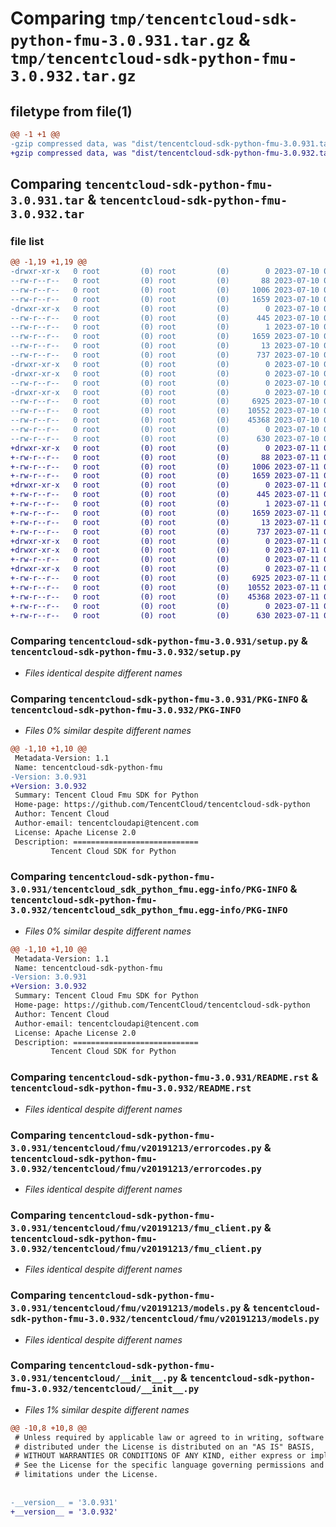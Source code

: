 # Comparing `tmp/tencentcloud-sdk-python-fmu-3.0.931.tar.gz` & `tmp/tencentcloud-sdk-python-fmu-3.0.932.tar.gz`

## filetype from file(1)

```diff
@@ -1 +1 @@
-gzip compressed data, was "dist/tencentcloud-sdk-python-fmu-3.0.931.tar", last modified: Mon Jul 10 00:40:56 2023, max compression
+gzip compressed data, was "dist/tencentcloud-sdk-python-fmu-3.0.932.tar", last modified: Tue Jul 11 00:46:04 2023, max compression
```

## Comparing `tencentcloud-sdk-python-fmu-3.0.931.tar` & `tencentcloud-sdk-python-fmu-3.0.932.tar`

### file list

```diff
@@ -1,19 +1,19 @@
-drwxr-xr-x   0 root         (0) root         (0)        0 2023-07-10 00:40:56.000000 tencentcloud-sdk-python-fmu-3.0.931/
--rw-r--r--   0 root         (0) root         (0)       88 2023-07-10 00:40:56.000000 tencentcloud-sdk-python-fmu-3.0.931/setup.cfg
--rw-r--r--   0 root         (0) root         (0)     1006 2023-07-10 00:40:56.000000 tencentcloud-sdk-python-fmu-3.0.931/setup.py
--rw-r--r--   0 root         (0) root         (0)     1659 2023-07-10 00:40:56.000000 tencentcloud-sdk-python-fmu-3.0.931/PKG-INFO
-drwxr-xr-x   0 root         (0) root         (0)        0 2023-07-10 00:40:56.000000 tencentcloud-sdk-python-fmu-3.0.931/tencentcloud_sdk_python_fmu.egg-info/
--rw-r--r--   0 root         (0) root         (0)      445 2023-07-10 00:40:56.000000 tencentcloud-sdk-python-fmu-3.0.931/tencentcloud_sdk_python_fmu.egg-info/SOURCES.txt
--rw-r--r--   0 root         (0) root         (0)        1 2023-07-10 00:40:56.000000 tencentcloud-sdk-python-fmu-3.0.931/tencentcloud_sdk_python_fmu.egg-info/dependency_links.txt
--rw-r--r--   0 root         (0) root         (0)     1659 2023-07-10 00:40:56.000000 tencentcloud-sdk-python-fmu-3.0.931/tencentcloud_sdk_python_fmu.egg-info/PKG-INFO
--rw-r--r--   0 root         (0) root         (0)       13 2023-07-10 00:40:56.000000 tencentcloud-sdk-python-fmu-3.0.931/tencentcloud_sdk_python_fmu.egg-info/top_level.txt
--rw-r--r--   0 root         (0) root         (0)      737 2023-07-10 00:40:56.000000 tencentcloud-sdk-python-fmu-3.0.931/README.rst
-drwxr-xr-x   0 root         (0) root         (0)        0 2023-07-10 00:40:56.000000 tencentcloud-sdk-python-fmu-3.0.931/tencentcloud/
-drwxr-xr-x   0 root         (0) root         (0)        0 2023-07-10 00:40:56.000000 tencentcloud-sdk-python-fmu-3.0.931/tencentcloud/fmu/
--rw-r--r--   0 root         (0) root         (0)        0 2023-07-10 00:40:56.000000 tencentcloud-sdk-python-fmu-3.0.931/tencentcloud/fmu/__init__.py
-drwxr-xr-x   0 root         (0) root         (0)        0 2023-07-10 00:40:56.000000 tencentcloud-sdk-python-fmu-3.0.931/tencentcloud/fmu/v20191213/
--rw-r--r--   0 root         (0) root         (0)     6925 2023-07-10 00:40:56.000000 tencentcloud-sdk-python-fmu-3.0.931/tencentcloud/fmu/v20191213/errorcodes.py
--rw-r--r--   0 root         (0) root         (0)    10552 2023-07-10 00:40:56.000000 tencentcloud-sdk-python-fmu-3.0.931/tencentcloud/fmu/v20191213/fmu_client.py
--rw-r--r--   0 root         (0) root         (0)    45368 2023-07-10 00:40:56.000000 tencentcloud-sdk-python-fmu-3.0.931/tencentcloud/fmu/v20191213/models.py
--rw-r--r--   0 root         (0) root         (0)        0 2023-07-10 00:40:56.000000 tencentcloud-sdk-python-fmu-3.0.931/tencentcloud/fmu/v20191213/__init__.py
--rw-r--r--   0 root         (0) root         (0)      630 2023-07-10 00:40:56.000000 tencentcloud-sdk-python-fmu-3.0.931/tencentcloud/__init__.py
+drwxr-xr-x   0 root         (0) root         (0)        0 2023-07-11 00:46:04.000000 tencentcloud-sdk-python-fmu-3.0.932/
+-rw-r--r--   0 root         (0) root         (0)       88 2023-07-11 00:46:04.000000 tencentcloud-sdk-python-fmu-3.0.932/setup.cfg
+-rw-r--r--   0 root         (0) root         (0)     1006 2023-07-11 00:46:04.000000 tencentcloud-sdk-python-fmu-3.0.932/setup.py
+-rw-r--r--   0 root         (0) root         (0)     1659 2023-07-11 00:46:04.000000 tencentcloud-sdk-python-fmu-3.0.932/PKG-INFO
+drwxr-xr-x   0 root         (0) root         (0)        0 2023-07-11 00:46:04.000000 tencentcloud-sdk-python-fmu-3.0.932/tencentcloud_sdk_python_fmu.egg-info/
+-rw-r--r--   0 root         (0) root         (0)      445 2023-07-11 00:46:04.000000 tencentcloud-sdk-python-fmu-3.0.932/tencentcloud_sdk_python_fmu.egg-info/SOURCES.txt
+-rw-r--r--   0 root         (0) root         (0)        1 2023-07-11 00:46:04.000000 tencentcloud-sdk-python-fmu-3.0.932/tencentcloud_sdk_python_fmu.egg-info/dependency_links.txt
+-rw-r--r--   0 root         (0) root         (0)     1659 2023-07-11 00:46:04.000000 tencentcloud-sdk-python-fmu-3.0.932/tencentcloud_sdk_python_fmu.egg-info/PKG-INFO
+-rw-r--r--   0 root         (0) root         (0)       13 2023-07-11 00:46:04.000000 tencentcloud-sdk-python-fmu-3.0.932/tencentcloud_sdk_python_fmu.egg-info/top_level.txt
+-rw-r--r--   0 root         (0) root         (0)      737 2023-07-11 00:46:04.000000 tencentcloud-sdk-python-fmu-3.0.932/README.rst
+drwxr-xr-x   0 root         (0) root         (0)        0 2023-07-11 00:46:04.000000 tencentcloud-sdk-python-fmu-3.0.932/tencentcloud/
+drwxr-xr-x   0 root         (0) root         (0)        0 2023-07-11 00:46:04.000000 tencentcloud-sdk-python-fmu-3.0.932/tencentcloud/fmu/
+-rw-r--r--   0 root         (0) root         (0)        0 2023-07-11 00:46:04.000000 tencentcloud-sdk-python-fmu-3.0.932/tencentcloud/fmu/__init__.py
+drwxr-xr-x   0 root         (0) root         (0)        0 2023-07-11 00:46:04.000000 tencentcloud-sdk-python-fmu-3.0.932/tencentcloud/fmu/v20191213/
+-rw-r--r--   0 root         (0) root         (0)     6925 2023-07-11 00:46:04.000000 tencentcloud-sdk-python-fmu-3.0.932/tencentcloud/fmu/v20191213/errorcodes.py
+-rw-r--r--   0 root         (0) root         (0)    10552 2023-07-11 00:46:04.000000 tencentcloud-sdk-python-fmu-3.0.932/tencentcloud/fmu/v20191213/fmu_client.py
+-rw-r--r--   0 root         (0) root         (0)    45368 2023-07-11 00:46:04.000000 tencentcloud-sdk-python-fmu-3.0.932/tencentcloud/fmu/v20191213/models.py
+-rw-r--r--   0 root         (0) root         (0)        0 2023-07-11 00:46:04.000000 tencentcloud-sdk-python-fmu-3.0.932/tencentcloud/fmu/v20191213/__init__.py
+-rw-r--r--   0 root         (0) root         (0)      630 2023-07-11 00:46:04.000000 tencentcloud-sdk-python-fmu-3.0.932/tencentcloud/__init__.py
```

### Comparing `tencentcloud-sdk-python-fmu-3.0.931/setup.py` & `tencentcloud-sdk-python-fmu-3.0.932/setup.py`

 * *Files identical despite different names*

### Comparing `tencentcloud-sdk-python-fmu-3.0.931/PKG-INFO` & `tencentcloud-sdk-python-fmu-3.0.932/PKG-INFO`

 * *Files 0% similar despite different names*

```diff
@@ -1,10 +1,10 @@
 Metadata-Version: 1.1
 Name: tencentcloud-sdk-python-fmu
-Version: 3.0.931
+Version: 3.0.932
 Summary: Tencent Cloud Fmu SDK for Python
 Home-page: https://github.com/TencentCloud/tencentcloud-sdk-python
 Author: Tencent Cloud
 Author-email: tencentcloudapi@tencent.com
 License: Apache License 2.0
 Description: ============================
         Tencent Cloud SDK for Python
```

### Comparing `tencentcloud-sdk-python-fmu-3.0.931/tencentcloud_sdk_python_fmu.egg-info/PKG-INFO` & `tencentcloud-sdk-python-fmu-3.0.932/tencentcloud_sdk_python_fmu.egg-info/PKG-INFO`

 * *Files 0% similar despite different names*

```diff
@@ -1,10 +1,10 @@
 Metadata-Version: 1.1
 Name: tencentcloud-sdk-python-fmu
-Version: 3.0.931
+Version: 3.0.932
 Summary: Tencent Cloud Fmu SDK for Python
 Home-page: https://github.com/TencentCloud/tencentcloud-sdk-python
 Author: Tencent Cloud
 Author-email: tencentcloudapi@tencent.com
 License: Apache License 2.0
 Description: ============================
         Tencent Cloud SDK for Python
```

### Comparing `tencentcloud-sdk-python-fmu-3.0.931/README.rst` & `tencentcloud-sdk-python-fmu-3.0.932/README.rst`

 * *Files identical despite different names*

### Comparing `tencentcloud-sdk-python-fmu-3.0.931/tencentcloud/fmu/v20191213/errorcodes.py` & `tencentcloud-sdk-python-fmu-3.0.932/tencentcloud/fmu/v20191213/errorcodes.py`

 * *Files identical despite different names*

### Comparing `tencentcloud-sdk-python-fmu-3.0.931/tencentcloud/fmu/v20191213/fmu_client.py` & `tencentcloud-sdk-python-fmu-3.0.932/tencentcloud/fmu/v20191213/fmu_client.py`

 * *Files identical despite different names*

### Comparing `tencentcloud-sdk-python-fmu-3.0.931/tencentcloud/fmu/v20191213/models.py` & `tencentcloud-sdk-python-fmu-3.0.932/tencentcloud/fmu/v20191213/models.py`

 * *Files identical despite different names*

### Comparing `tencentcloud-sdk-python-fmu-3.0.931/tencentcloud/__init__.py` & `tencentcloud-sdk-python-fmu-3.0.932/tencentcloud/__init__.py`

 * *Files 1% similar despite different names*

```diff
@@ -10,8 +10,8 @@
 # Unless required by applicable law or agreed to in writing, software
 # distributed under the License is distributed on an "AS IS" BASIS,
 # WITHOUT WARRANTIES OR CONDITIONS OF ANY KIND, either express or implied.
 # See the License for the specific language governing permissions and
 # limitations under the License.
 
 
-__version__ = '3.0.931'
+__version__ = '3.0.932'
```

